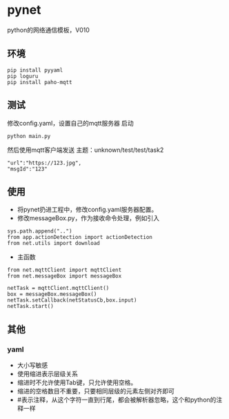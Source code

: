 # pynet
python的网络通信模板，V010

## 环境
```
pip install pyyaml
pip loguru
pip install paho-mqtt
```

## 测试
修改config.yaml，设置自己的mqtt服务器
启动
```
python main.py
```
然后使用mqtt客户端发送
主题：unknown/test/test/task2
```
"url":"https://123.jpg",
"msgId":"123"
```

## 使用
* 将pynet扔进工程中，修改config.yaml服务器配置。
* 修改messageBox.py，作为接收命令处理，例如引入
```
sys.path.append("..") 
from app.actionDetection import actionDetection
from net.utils import download
```
* 主函数
```
from net.mqttClient import mqttClient
from net.messageBox import messageBox

netTask = mqttClient.mqttClient()
box = messageBox.messageBox()
netTask.setCallback(netStatusCb,box.input)
netTask.start()
```

## 其他

### yaml
* 大小写敏感
* 使用缩进表示层级关系
* 缩进时不允许使用Tab键，只允许使用空格。
* 缩进的空格数目不重要，只要相同层级的元素左侧对齐即可
* #表示注释，从这个字符一直到行尾，都会被解析器忽略，这个和python的注释一样

